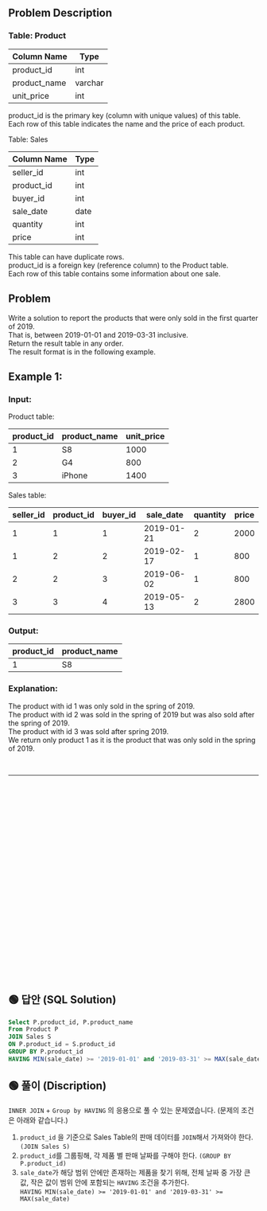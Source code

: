 ## Problem Description

### Table: Product


| Column Name  | Type    |
|--------------|---------|
| product_id   | int     |
| product_name | varchar |
| unit_price   | int     |

product_id is the primary key (column with unique values) of this table.  
Each row of this table indicates the name and the price of each product. 


Table: Sales

| Column Name | Type    |
|-------------|---------|
| seller_id   | int     |
| product_id  | int     |
| buyer_id    | int     |
| sale_date   | date    |
| quantity    | int     |
| price       | int     |

This table can have duplicate rows.  
product_id is a foreign key (reference column) to the Product table.  
Each row of this table contains some information about one sale.  
 
## Problem

Write a solution to report the products that were only sold in the first quarter of 2019.  
That is, between 2019-01-01 and 2019-03-31 inclusive.  
Return the result table in any order.  
The result format is in the following example.  

 

## Example 1:

### Input: 

Product table:


| product_id | product_name | unit_price |
|------------|--------------|------------|
| 1          | S8           | 1000       |
| 2          | G4           | 800        |
| 3          | iPhone       | 1400       |

Sales table:

| seller_id | product_id | buyer_id | sale_date  | quantity | price |
|-----------|------------|----------|------------|----------|-------|
| 1         | 1          | 1        | 2019-01-21 | 2        | 2000  |
| 1         | 2          | 2        | 2019-02-17 | 1        | 800   |
| 2         | 2          | 3        | 2019-06-02 | 1        | 800   |
| 3         | 3          | 4        | 2019-05-13 | 2        | 2800  |

### Output: 


| product_id  | product_name |
|-------------|--------------|
| 1           | S8           |

### Explanation: 
The product with id 1 was only sold in the spring of 2019.  
The product with id 2 was sold in the spring of 2019 but was also sold after the spring of 2019.  
The product with id 3 was sold after spring 2019.  
We return only product 1 as it is the product that was only sold in the spring of 2019.  



<br/>

---

<br/>
<br/>
<br/>
<br/>
<br/>
<br/>
<br/>
<br/>
<br/>
<br/>
<br/>
<br/>
<br/>
<br/>
<br/>
<br/>
<br/>
<br/>
<br/>
<br/>
<br/>
<br/>
<br/>

## 🟢 답안 (SQL Solution)

```sql
Select P.product_id, P.product_name
From Product P
JOIN Sales S
ON P.product_id = S.product_id
GROUP BY P.product_id
HAVING MIN(sale_date) >= '2019-01-01' and '2019-03-31' >= MAX(sale_date)
```

## 🟢 풀이 (Discription)
`INNER JOIN` + `Group by HAVING` 의 응용으로 풀 수 있는 문제였습니다. (문제의 조건은 아래와 같습니다.)

1. `product_id` 을 기준으로 Sales Table의 판매 데이터를 `JOIN`해서 가져와야 한다. `(JOIN Sales S)`
2. `product_id`를 그룹핑해, 각 제품 별 판매 날짜를 구해야 한다.  `(GROUP BY P.product_id)` 
3. `sale_date`가 해당 범위 안에만 존재하는 제품을 찾기 위해, 전체 날짜 중 가장 큰값, 작은 값이 범위 안에 포함되는 `HAVING` 조건을 추가한다.  
`HAVING MIN(sale_date) >= '2019-01-01' and '2019-03-31' >= MAX(sale_date)`